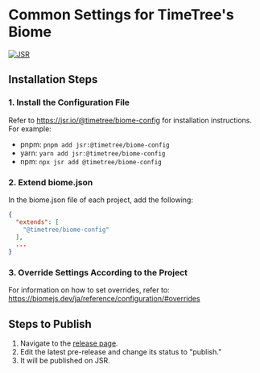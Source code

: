 # Common Settings for TimeTree's Biome

[![JSR](https://jsr.io/badges/@timetree/biome-config)](https://jsr.io/@timetree/biome-config)

## Installation Steps

### 1. Install the Configuration File

Refer to https://jsr.io/@timetree/biome-config for installation instructions.
For example:

- pnpm: `pnpm add jsr:@timetree/biome-config`
- yarn: `yarn add jsr:@timetree/biome-config`
- npm: `npx jsr add @timetree/biome-config`

### 2. Extend biome.json

In the biome.json file of each project, add the following:
```json
{
  "extends": [
    "@timetree/biome-config"
  ],
  ...
}
```

### 3. Override Settings According to the Project

For information on how to set overrides, refer to:
https://biomejs.dev/ja/reference/configuration/#overrides

## Steps to Publish

1. Navigate to the [release page](https://github.com/jubilee-works/biome-config/releases).
2. Edit the latest pre-release and change its status to "publish."
3. It will be published on JSR.
